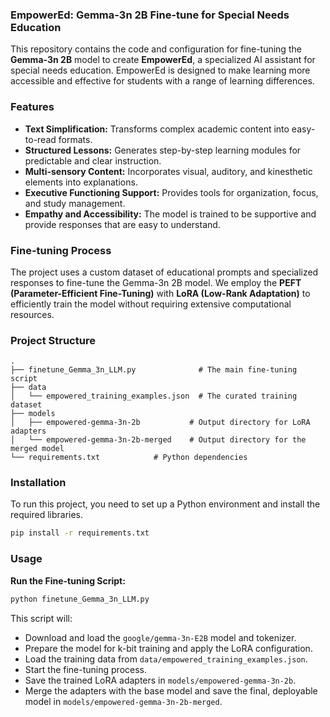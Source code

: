 ### EmpowerEd: Gemma-3n 2B Fine-tune for Special Needs Education

This repository contains the code and configuration for fine-tuning the **Gemma-3n 2B** model to create **EmpowerEd**, a specialized AI assistant for special needs education. EmpowerEd is designed to make learning more accessible and effective for students with a range of learning differences.

### Features

  - **Text Simplification:** Transforms complex academic content into easy-to-read formats.
  - **Structured Lessons:** Generates step-by-step learning modules for predictable and clear instruction.
  - **Multi-sensory Content:** Incorporates visual, auditory, and kinesthetic elements into explanations.
  - **Executive Functioning Support:** Provides tools for organization, focus, and study management.
  - **Empathy and Accessibility:** The model is trained to be supportive and provide responses that are easy to understand.

### Fine-tuning Process

The project uses a custom dataset of educational prompts and specialized responses to fine-tune the Gemma-3n 2B model. We employ the **PEFT (Parameter-Efficient Fine-Tuning)** with **LoRA (Low-Rank Adaptation)** to efficiently train the model without requiring extensive computational resources. 

### Project Structure

```
.
├── finetune_Gemma_3n_LLM.py              # The main fine-tuning script
├── data
│   └── empowered_training_examples.json  # The curated training dataset
├── models
│   ├── empowered-gemma-3n-2b           # Output directory for LoRA adapters
│   └── empowered-gemma-3n-2b-merged    # Output directory for the merged model
└── requirements.txt            # Python dependencies
```

### Installation

To run this project, you need to set up a Python environment and install the required libraries.

```bash
pip install -r requirements.txt
```

### Usage

**Run the Fine-tuning Script:**

   ```bash
   python finetune_Gemma_3n_LLM.py
   ```

   This script will:

 - Download and load the `google/gemma-3n-E2B` model and tokenizer.
 - Prepare the model for k-bit training and apply the LoRA configuration.
 - Load the training data from `data/empowered_training_examples.json`.
 - Start the fine-tuning process.
 - Save the trained LoRA adapters in `models/empowered-gemma-3n-2b`.
 - Merge the adapters with the base model and save the final, deployable model in `models/empowered-gemma-3n-2b-merged`.